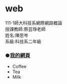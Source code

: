 # web
<div>111-1師大科技系網際網路概論</div>
<div>授課教師:蔡芸琤老師</div>
<div>姓名:陳思岑</div>
<div>系級:科技系二年級</div>
<h3>●<a href="https://ssutsen.github.io/web/mypage%20web1/">我的網頁</a></h3>

<p></p>
<ul>
  <li>Coffee</li>
  <li>Tea</li>
  <li>Milk</li>
</ul>
